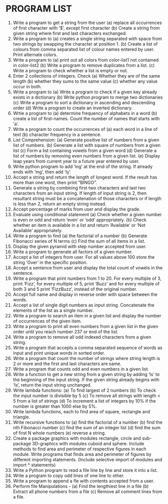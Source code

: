 # PROGRAM LIST
1. Write a program to get a string from the user
   (a) replace all occurrences of first character with ‘$’, except first character
   (b) Create a string from given string where first and last characters exchanged.
2. Write a program to
   (a) creates a single string separated with space from two strings by swapping the character at position 1.
   (b) Create a list of colours from comma separated list of colour names entered by user. Print alternate colors.
3. Write a program to
   (a) print out all colors from color-list1 not contained in color-list2
   (b) Write a program to remove duplicates from a list.
   (c) Write a program to check whether a list is empty or not.
4. Enter 2 collections of integers. Check
   (a) Whether they are of the same length
   (b) whether they sums to the same value
   (c) whether any value occur in both.
5. Write a program to
   (a) Write a program to check if a given key already exists in a dictionary
   (b) Write python program to merge two dictionaries
   (c) Write a program to sort a dictionary in ascending and descending order
   (d) Write a program to create an inverted dictionary.
6. Wrtie a program to
   (a) determine frequency of alphabets in a word
   (b) create a list of first-names. Count the number of names that starts with ‘a’.
7. Write a program to count the occurrences of
   (a) each word in a line of text
   (b) character frequency in a sentence.
8. List Comprehension:
   (a) Generate positive list of numbers from a given list of numbers.
   (b) Generate a list with square of numbers from a given list
   (c) Form a list containing vowels from a given word
   (d) Generate a list of numbers by removing even numbers from a given list.
   (e) Display leap years from current year to a future year entered by user.
9. Write python program to add ‘ing’ at the end of the string. If already ends with ‘ing’, then add ‘ly’.
10. Accept a string and return the length of longest word. If the result has more than one word, then print “BINGO”.
11. Generate a string by combining first two characters and last two characters from an input string. If length of input string is 2, then resultant string must be a concatenation of those characters or if length is less than 2, return an empty string instead.
12. Accept percentage of marks from user and display the grade.
13. Evaluate using conditional statement
    (a) Check whether a given number is even or odd and return ‘even’ or ‘odd’ appropriately.
    (b) Check whether an item is available in a list and return ‘Available’ or ‘Not Available’ appropriately.
14. Write a program to find
    (a) the factorial of a number
    (b) Generate Fibonacci series of N terms
    (c) Find the sum of all items in a list.
15.  Display the given pyramid with step number accepted from user.
16.  Write a program to generate all factors of a given number.
17.  Accept a list of integers from user. For all values above 100 store the string ‘Over’ in the specific position.
18.  Accept a sentence from user and display the total count of vowels in the sentence.
19.  Write a program that print numbers from 1 to 20. For every multiple of 3, print ‘Fizz’, for every multiple of 5, print ‘Buzz’ and for every multiple of both 3 and 5 print ‘FizzBuzz’, instead of the original number.
20.  Accept full name and display in reverse order with space between the words.
21.  Accept a list of single digit numbers as input string. Concatenate the elements of the list as a single number.
22.  Write a program to search an item in a given list and display the number of occurrences of the given item.
23.  Write a program to print all even numbers from a given list in the given order until you reach number 237 or end of the list.
24.  Write a program to remove all odd indexed characters from a given string.
25.  Write a program that accepts a comma separated sequence of words as input and print unique words in sorted order.
26.  Write a program that count the number of strings where string length is 2 or more and the first and last characters are same.
27.  Write a program that counts odd and even numbers in a given list.
28.  Write a function to get a new string from a given string by adding ‘Is’ to the beginning of the input string. If the given string already begins with ‘Is’, return the input string unchanged.
29.  Write lambda functions:
     (a) To find largest of 2 numbers
     (b) To check the input number is divisible by 5
     (c) To remove all strings with length < 5 from a list of strings
     (d) To increment a list of integers by 10% if the number is greater than 1000 else by 5%.
30. Write lambda functions, each to find area of square, rectangle and triangle.
31. Write recursive functions to
    (a) find the factorial of a number
    (b) find the nth Fibonacci number
    (c) find the sum of an integer list
    (d) find the sum of first N whole numbers
    (e) reverse a string.
32. Create a package graphics with modules rectangle, circle and sub-package 3D-graphics with modules cuboid and sphere. Include methods to find area and perimeter of respective figures in each module. Write programs that finds area and perimeter of figures by different importing statements. (Include selective import of modules and import * statements)
33. Write a Python program to read a file line by line and store it into a list.
34. Write a program to copy odd lines of one line to other.
35. Write a program to append a fle with contents accepted from a user.
36. Perform file Manipulations -
    (a) Find the lengthiest line in a file
    (b) Extract all phone numbers from a file
    (c) Remove all comment lines from a file.
